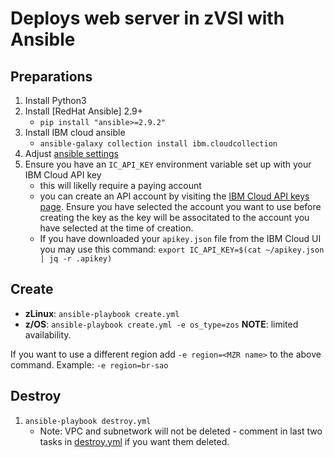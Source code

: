 # Deploys web server in zVSI with Ansible

## Preparations

1. Install Python3
2. Install [RedHat Ansible] 2.9+
   - `pip install "ansible>=2.9.2"`
3. Install IBM cloud ansible
   - `ansible-galaxy collection install ibm.cloudcollection`
4. Adjust [ansible settings](group_vars/all.yml)
5. Ensure you have an `IC_API_KEY` environment variable set up with your
   IBM Cloud API key
    - this will likelly require a paying account
    - you can create an API account by visiting the [IBM Cloud API keys page](https://cloud.ibm.com/iam/apikeys). Ensure you have
      selected the account you want to use before creating the key as the key will be associtated to the account you have selected
      at the time of creation.
    - If you have downloaded your `apikey.json` file from the IBM Cloud UI you may use this command:
      `export IC_API_KEY=$(cat ~/apikey.json | jq -r .apikey)`

## Create

- **zLinux**: `ansible-playbook create.yml`
- **z/OS**: `ansible-playbook create.yml -e os_type=zos` **NOTE**: limited availability.

If you want to use a different region add `-e region=<MZR name>` to the above command. Example: `-e region=br-sao`

## Destroy

1. `ansible-playbook destroy.yml`
   - Note: VPC and subnetwork will not be deleted - comment in last two tasks in
     [destroy.yml](destroy.yml) if you want them deleted.